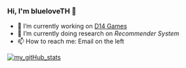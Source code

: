 ### Hi, I'm blueloveTH 👋

- 🔭 I’m currently working on [D14 Games](https://github.com/dreamersdotguru)
- 🌱 I’m currently doing research on *Recommender System*
- 📫 How to reach me: Email on the left

[![my_gitHub_stats](https://github-readme-stats.vercel.app/api?username=blueloveTH)]()
